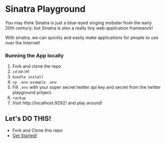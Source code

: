 # Sinatra Playground

You may think Sinatra is just a blue-eyed singing mobster from the early 20th
century; but Sinatra is *also* a really tiny web application framework!

With sinatra; we can quickly and easily make applications for people to  use
over the Internet!

### Running the App locally

1. Fork and clone the repo
1. `cd` on in!
1. `bundle install`
1. `cp .env.example .env`
1. Fill `.env` with your super secret twitter api key and secret from the twitter playground project.
1. `rackup`
1. Visit http://localhost:9292/ and play around!


## Let's DO THIS!

* Fork and Clone this repo
* [Get
  Started!](https://github.com/codeunion/sinatra-playground/wiki/Getting-Started)

